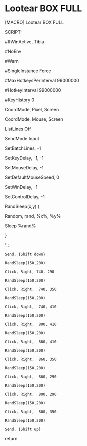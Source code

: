 # Lootear BOX FULL
[MACRO] Lootear BOX FULL

SCRIPT:

#IfWinActive, Tibia

#NoEnv

#Warn

#SingleInstance Force

#MaxHotkeysPerInterval 99000000

#HotkeyInterval 99000000

#KeyHistory 0

CoordMode, Pixel, Screen

CoordMode, Mouse, Screen

ListLines Off

SendMode Input

SetBatchLines, -1

SetKeyDelay, -1, -1

SetMouseDelay, -1

SetDefaultMouseSpeed, 0

SetWinDelay, -1

SetControlDelay, -1


RandSleep(x,y) {

Random, rand, %x%, %y%

Sleep %rand%

}



'::

    Send, {Shift down}
    
	RandSleep(150,200)
	
    Click, Right, 740, 290
    
	RandSleep(150,200)
	
    Click, Right,  740, 350
    
	RandSleep(150,200)
	
    Click, Right,  740, 410
    
	RandSleep(150,200)
	
    Click, Right,  800, 410
    
	RandSleep(150,200)
	
    Click, Right,  860, 410
    
	RandSleep(150,200)
	
    Click, Right,  860, 350
    
	RandSleep(150,200)
	
    Click, Right,  860, 290
    
	RandSleep(150,200)
	
    Click, Right,  800, 290
    
	RandSleep(150,200)
	
    Click, Right,  800, 350
    
	RandSleep(150,200)
	
    Send, {Shift up}
    
return
